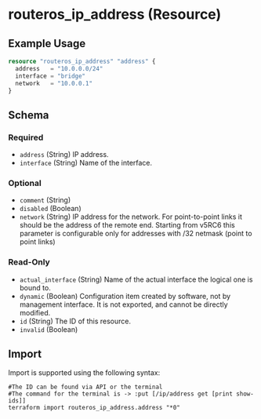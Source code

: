 # routeros_ip_address (Resource)


## Example Usage
```terraform
resource "routeros_ip_address" "address" {
  address   = "10.0.0.0/24"
  interface = "bridge"
  network   = "10.0.0.1"
}
```

<!-- schema generated by tfplugindocs -->
## Schema

### Required

- `address` (String) IP address.
- `interface` (String) Name of the interface.

### Optional

- `comment` (String)
- `disabled` (Boolean)
- `network` (String) IP address for the network. For point-to-point links it should be the address of the remote end. Starting from v5RC6 this parameter is configurable only for addresses with /32 netmask (point to point links)

### Read-Only

- `actual_interface` (String) Name of the actual interface the logical one is bound to.
- `dynamic` (Boolean) Configuration item created by software, not by management interface. It is not exported, and cannot be directly modified.
- `id` (String) The ID of this resource.
- `invalid` (Boolean)

## Import
Import is supported using the following syntax:
```shell
#The ID can be found via API or the terminal
#The command for the terminal is -> :put [/ip/address get [print show-ids]]
terraform import routeros_ip_address.address "*0"
```
